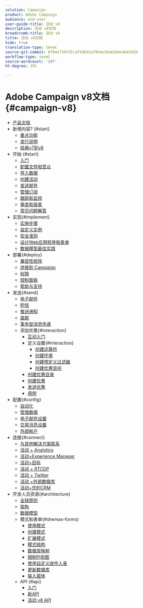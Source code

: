 ```yaml
---
solution: Campaign
product: Adobe Campaign
audience: end-user
user-guide-title: 活动 v8
description: 活动 v8文档
breadcrumb-title: 活动 v8
title: 活动 v8文档
hide: true
translation-type: tm+mt
source-git-commit: 6f84e739f25caf5dbd2ef964e38a6264e4b4342b
workflow-type: tm+mt
source-wordcount: '197'
ht-degree: 35%

---
```



# Adobe Campaign v8文档{#campaign-v8}

+ [产品文档](campaign-home.md)
+ 新增内容? {#start}
   + [重点功能](start/whats-new.md)
   + [发行说明](start/release-notes.md)
   + [经典v7到v8](start/capability-matrix.md)
+ 开始 {#start}
   + [入门](start/get-started.md)
   + [配置文件和受众](start/audiences.md)
   + [导入数据](start/import.md)
   + [创建活动](start/campaigns.md)
   + [发送邮件](start/create-message.md)
   + [管理订阅](start/subscriptions.md)
   + [跟踪和监视](start/tracking.md)
   + [量度和报表](start/reporting.md)
   + [常见问题解答](start/campaign-faq.md)
+ 实现{#implement}
   + [实施步骤](start/implement.md)
   + [自定义实例](dev/customize.md)
   + [安全准则](config/security.md)
   + [设计Web应用程序和表单](dev/webapps.md)
   + [数据模型最佳实践](dev/datamodel-best-practices.md)
+ 部署{#deploy}
   + [兼容性矩阵](start/compatibility-matrix.md)
   + [连接到 Campaign](start/connect.md)
   + [权限](start/permissions.md)
   + [控制面板](config/self-service.md)
   + [帮助与支持](start/support.md)
+ 发送{#send}
   + [电子邮件](send/email.md)
   + [短信](send/sms.md)
   + [推送通知](send/push.md)
   + [直邮](send/direct-mail.md)
   + [事务型消息传递](send/transactional.md)
   + 添加优惠{#interaction}
      + [互动入门](send/interaction.md)
      + 定义设置{#interaction}
         + [创建运算符](send/interaction-operators.md)
         + [创建环境](send/interaction-env.md)
         + [创建预定义过滤器](send/interaction-predefined-filters.md)
         + [创建优惠空间](send/interaction-offer-spaces.md)
      + [创建优惠目录](send/interaction-offer-catalog.md)
      + [创建优惠](send/interaction-offer.md)
      + [发送优惠](send/interaction-send-offers.md)
      + [用例](send/interaction-use-cases.md)
+ 配置{#config}
   + [自动化](config/workflows.md)
   + [管理数据](config/replication.md)
   + [电子邮件设置](config/email-settings.md)
   + [交易消息设置](config/transactional-msg-settings.md)
   + [外部帐户](config/external-accounts.md)
+ 连接{#connect}
   + [与其他解决方案联系](connect/integration.md)
   + [活动 + Analytics](connect/ac-aa.md)
   + [活动+Experience Manager](connect/ac-aem.md)
   + [活动+目标](connect/ac-at.md)
   + [活动 + RTCDP](connect/ac-rtcdp.md)
   + [活动 + Twitter](connect/ac-tw.md)
   + [活动 +外部数据库](connect/fda.md)
   + [活动+您的CRM](connect/crm.md)
+ 开发人员资源{#architecture}
   + [全球原则](dev/general-architecture.md)
   + [架构](dev/architecture.md)
   + [数据模型](dev/datamodel.md)
   + 模式和表单{#shemas-forms}
      + [使用模式](dev/schemas.md)
      + [创建模式](dev/create-schema.md)
      + [扩展模式](dev/extend-schema.md)
      + [模式结构](dev/schema-structure.md)
      + [数据库映射](dev/database-mapping.md)
      + [限制PI视图](dev/restrict-pi-view.md)
      + [使用自定义收件人表](dev/custom-recipient.md)
      + [更新数据库](dev/update-database-structure.md)
      + [输入窗体](dev/forms.md)
   + API {#api}
      + [入门](dev/api.md)
      + [新API](dev/new-apis.md)
      + [活动 v8 API](https://docs.adobe.com/content/help/en/campaign-classic/technicalresources/api/index.html)


